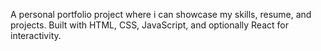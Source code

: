 A personal portfolio project where i can showcase my skills, resume, and projects.
Built with HTML, CSS, JavaScript, and optionally React  for interactivity.


